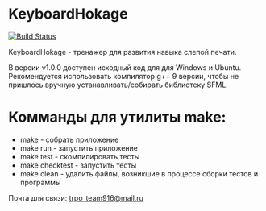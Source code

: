 # KeyboardHokage
[![Build Status](https://travis-ci.com/malou-c/KeyboardHokage.svg?branch=master)](https://github.com/malou-c/KeyboardHokage)

KeyboardHokage - тренажер для развития навыка слепой печати.

В версии v1.0.0 доступен исходный код для для Windows и Ubuntu. Рекомендуется использовать компилятор g++ 9 версии, чтобы не пришлось вручную устанавливать/собирать библиотеку SFML.

# Комманды для утилиты make: 
*  make - собрать приложение
*  make run - запустить приложение
*  make test - скомпилировать тесты
*  make checktest - запустить тесты
*  make clean - удалить файлы, возникшие в процессе сборки тестов и программы

Почта для связи: trpo_team916@mail.ru

